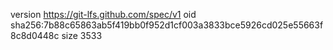 version https://git-lfs.github.com/spec/v1
oid sha256:7b88c65863ab5f419bb0f952d1cf003a3833bce5926cd025e55663f8c8d0448c
size 3533
